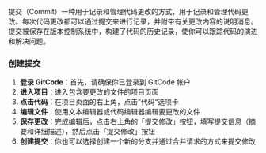 
提交（Commit）一种用于记录和管理代码更改的方式，用于记录和管理代码更改。每次代码更改都可以通过提交来进行记录，并附带有关更改内容的说明消息。提交被保存在版本控制系统中，构建了代码的历史记录，使你可以跟踪代码的演进和解决问题。

### 创建提交

1. **登录 GitCode**：首先，请确保你已登录到 GitCode 帐户
2. **进入项目**：进入包含要更改的文件的项目页面
3. **点击代码**：在项目页面的右上角，点击”代码“选项卡
4. **编辑文件**：使用文本编辑器或代码编辑器编辑要更改的文件
5. **保存更改**：完成编辑后，点击右上角的「提交修改」按钮，填写提交信息（摘要和详细描述），然后点击「提交修改」按钮
6. **创建提交**：你也可以选择创建一个新的分支并通过合并请求的方式来提交修改
